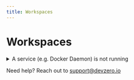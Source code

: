 ```yaml
---
title: Workspaces
---
```

# Workspaces

<details>

<summary>A service (e.g. Docker Daemon) is not running</summary>

Occasionally services like Docker daemon can fail to start when you launch your workspace. If that happens, just use your connected terminal session to run the appropriate command -- for example: `sudo systemctl start docker`

</details>

Need help? Reach out to [support@devzero.io](mailto:support@devzero.io)
